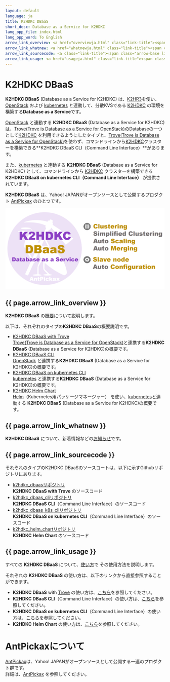 ```yaml
---
layout: default
language: ja
title: K2HDKC DBaaS
short_desc: Database as a Service for K2HDKC
lang_opp_file: index.html
lang_opp_word: To English
arrow_link_overview: <a href="overviewja.html" class="link-title"><span class="arrow-base link-arrow-right"></span>概要</a>
arrow_link_whatnew: <a href="whatnewja.html" class="link-title"><span class="arrow-base link-arrow-right"></span>お知らせ</a>
arrow_link_sourcecode: <a class="link-title"><span class="arrow-base link-arrow-right"></span>ソースコード</a>
arrow_link_usage: <a href="usageja.html" class="link-title"><span class="arrow-base link-arrow-right"></span>使い方</a>
---
```


# **K2HDKC DBaaS**
**K2HDKC DBaaS** (Database as a Service for K2HDKC) は、[K2HR3](https://k2hr3.antpick.ax/indexja.html)を使い、[OpenStack](https://www.openstack.org/) および [kubernetes](https://kubernetes.io/) と連動して、分散KVSである [K2HDKC](https://k2hdkc.antpick.ax/indexja.html) の環境を構築する**Database as a Service**です。  

[OpenStack](https://www.openstack.org/) と連動する **K2HDKC DBaaS** (Database as a Service for K2HDKC) は、[Trove(Trove is Database as a Service for OpenStack)](https://wiki.openstack.org/wiki/Trove)のDatabaseの一つとして[K2HDKC](https://k2hdkc.antpick.ax/indexja.html) を利用できるようにしたタイプと、[Trove(Trove is Database as a Service for OpenStack)](https://wiki.openstack.org/wiki/Trove)を使わず、コマンドラインから[K2HDKC](https://k2hdkc.antpick.ax/indexja.html)クラスターを構築できる**K2HDKC DBaaS CLI（Command Line Interface）**があります。  

また、[kubernetes](https://kubernetes.io/) と連動する **K2HDKC DBaaS** (Database as a Service for K2HDKC) として、コマンドラインから [K2HDKC](https://k2hdkc.antpick.ax/indexja.html) クラスターを構築できる **K2HDKC DBaaS on kubernetes CLI（Command Line Interface）** が提供されています。  

**K2HDKC DBaaS** は、Yahoo! JAPANがオープンソースとして公開するプロダクト [AntPickax](https://antpick.ax/indexja.html) のひとつです。  

![K2HDKC DBaaS](images/top_k2hdkc_dbaas.png)

## {{ page.arrow_link_overview }}
**K2HDKC DBaaS** の[概要](overviewja.html)について説明します。  

以下は、それぞれのタイプの**K2HDKC DBaaS**の概要説明です。  

- [K2HDKC DBaaS with Trove](overview_troveja.html)  
[Trove(Trove is Database as a Service for OpenStack)](https://wiki.openstack.org/wiki/Trove)と連携する**K2HDKC DBaaS** (Database as a Service for K2HDKC)の概要です。
- [K2HDKC DBaaS CLI](overview_clija.html)  
[OpenStack](https://www.openstack.org/) と連携する**K2HDKC DBaaS** (Database as a Service for K2HDKC)の概要です。
- [K2HDKC DBaaS on kubernetes CLI](overview_k8s_clija.html)  
[kubernetes](https://kubernetes.io/ja/) と連携する**K2HDKC DBaaS** (Database as a Service for K2HDKC)の概要です。
- [K2HDKC Helm Chart](overview_helm_chartja.html)  
[Helm](https://helm.sh/ja/)（Kubernetes用パッケージマネージャー） を使い、[kubernetes](https://kubernetes.io/ja/)と連動する **K2HDKC DBaaS** (Database as a Service for K2HDKC)の概要です。

## {{ page.arrow_link_whatnew }}
**K2HDKC DBaaS** について、新着情報などの[お知らせ](whatnewja.html)です。

## {{ page.arrow_link_sourcecode }}

それぞれのタイプのK2HDKC DBaaSのソースコートは、以下に示すGithubリポジトリにあります。  

- [k2hdkc_dbaasリポジトリ](https://github.com/yahoojapan/k2hdkc_dbaas)   
**K2HDKC DBaaS with Trove** のソースコード
- [k2hdkc_dbaas_cliリポジトリ](https://github.com/yahoojapan/k2hdkc_dbaas_cli)  
**K2HDKC DBaaS CLI**（Command Line Interface）のソースコード
- [k2hdkc_dbaas_k8s_cliリポジトリ](https://github.com/yahoojapan/k2hdkc_dbaas_k8s_cli)  
**K2HDKC DBaaS on kubernetes CLI**（Command Line Interface）のソースコード
- [k2hdkc_helm_chartリポジトリ](https://github.com/yahoojapan/k2hdkc_helm_chart)  
**K2HDKC Helm Chart** のソースコード

## {{ page.arrow_link_usage }}

すべての **K2HDKC DBaaS** について、[使い方](usageja.html)で その使用方法を説明します。  

それぞれの **K2HDKC DBaaS** の使い方は、以下のリンクから直接参照することができます。  

- **K2HDKC DBaaS** with [Trove](https://wiki.openstack.org/wiki/Trove) の使い方は、[こちら](usage_troveja.html)を参照してください。
- **K2HDKC DBaaS CLI**（Command Line Interface）の使い方は、[こちら](usage_clija.html)を参照してください。
- **K2HDKC DBaaS on kubernetes CLI**（Command Line Interface）の使い方は、[こちら](usage_k8s_clija.html)を参照してください。
- **K2HDKC Helm Chart** の使い方は、[こちら](usage_helm_chartja.html)を参照してください。

# **AntPickaxについて**
[AntPickax](https://antpick.ax/indexja.html)は、Yahoo! JAPANがオープンソースとして公開する一連のプロダクト群です。  
詳細は、[AntPickax](https://antpick.ax/indexja.html) を参照してください。
